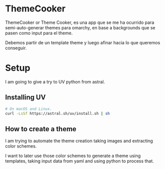 # ThemeCooker

ThemeCooker or Theme Cooker, es una app que se me ha ocurrido para semi-auto-generar themes para omarchy, en base a 
backgrounds que se pasen como input para el theme.

Debemos partir de un template theme y luego afinar hacia lo que queremos conseguir.

# Setup

I am going to give a try to UV python from astral.

## Installing UV
```bash
# On macOS and Linux.
curl -LsSf https://astral.sh/uv/install.sh | sh
```




## How to create a theme
I am trying to automate the theme creation taking images and extracting color schemes.

I want to later use those color schemes to generate a theme using templates, taking input data from yaml and using python to process that.

```mermaid

```